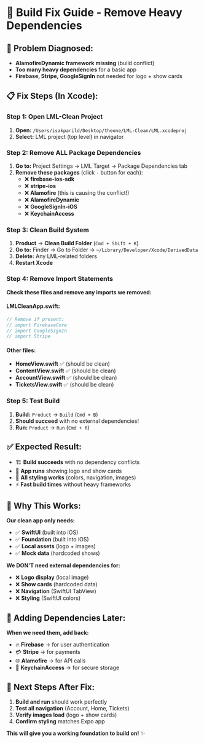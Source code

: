 # 🔧 Build Fix Guide - Remove Heavy Dependencies

## 🚨 **Problem Diagnosed:**
- **AlamofireDynamic framework missing** (build conflict)  
- **Too many heavy dependencies** for a basic app
- **Firebase, Stripe, GoogleSignIn** not needed for logo + show cards

## 📋 **Fix Steps (In Xcode):**

### **Step 1: Open LML-Clean Project**
1. **Open:** `/Users/isakparild/Desktop/theone/LML-Clean/LML.xcodeproj`
2. **Select:** LML project (top level) in navigator

### **Step 2: Remove ALL Package Dependencies**
1. **Go to:** Project Settings → LML Target → Package Dependencies tab
2. **Remove these packages** (click `-` button for each):
   - ❌ **firebase-ios-sdk** 
   - ❌ **stripe-ios**
   - ❌ **Alamofire** (this is causing the conflict!)
   - ❌ **AlamofireDynamic** 
   - ❌ **GoogleSignIn-iOS**
   - ❌ **KeychainAccess**

### **Step 3: Clean Build System**
1. **Product** → **Clean Build Folder** (`Cmd + Shift + K`)
2. **Go to:** Finder → Go to Folder → `~/Library/Developer/Xcode/DerivedData`
3. **Delete:** Any LML-related folders
4. **Restart Xcode**

### **Step 4: Remove Import Statements**
**Check these files and remove any imports we removed:**

#### **LMLCleanApp.swift:**
```swift
// Remove if present:
// import FirebaseCore
// import GoogleSignIn
// import Stripe
```

#### **Other files:**
- **HomeView.swift** ✅ (should be clean)
- **ContentView.swift** ✅ (should be clean)  
- **AccountView.swift** ✅ (should be clean)
- **TicketsView.swift** ✅ (should be clean)

### **Step 5: Test Build**
1. **Build:** `Product` → `Build` (`Cmd + B`)
2. **Should succeed** with no external dependencies!
3. **Run:** `Product` → `Run` (`Cmd + R`)

## ✅ **Expected Result:**
- 🏗️ **Build succeeds** with no dependency conflicts
- 📱 **App runs** showing logo and show cards
- 🎨 **All styling works** (colors, navigation, images)
- ⚡ **Fast build times** without heavy frameworks

## 🎯 **Why This Works:**
**Our clean app only needs:**
- ✅ **SwiftUI** (built into iOS)
- ✅ **Foundation** (built into iOS)  
- ✅ **Local assets** (logo + images)
- ✅ **Mock data** (hardcoded shows)

**We DON'T need external dependencies for:**
- ❌ **Logo display** (local image)
- ❌ **Show cards** (hardcoded data)
- ❌ **Navigation** (SwiftUI TabView)
- ❌ **Styling** (SwiftUI colors)

## 🔄 **Adding Dependencies Later:**
**When we need them, add back:**
- 🔥 **Firebase** → for user authentication
- 💳 **Stripe** → for payments  
- 🌐 **Alamofire** → for API calls
- 🔐 **KeychainAccess** → for secure storage

## 🚀 **Next Steps After Fix:**
1. **Build and run** should work perfectly
2. **Test all navigation** (Account, Home, Tickets)
3. **Verify images load** (logo + show cards)  
4. **Confirm styling** matches Expo app

**This will give you a working foundation to build on!** ✨ 